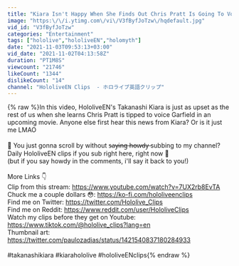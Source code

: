 ```yaml
---
title: "Kiara Isn't Happy When She Finds Out Chris Pratt Is Going To Voice Garfield | HololiveEN Clips"
image: "https:\/\/i.ytimg.com\/vi\/V3fByfJoTzw\/hqdefault.jpg"
vid_id: "V3fByfJoTzw"
categories: "Entertainment"
tags: ["hololive","hololiveEN","holomyth"]
date: "2021-11-03T09:53:13+03:00"
vid_date: "2021-11-02T04:13:58Z"
duration: "PT1M8S"
viewcount: "21746"
likeCount: "1344"
dislikeCount: "14"
channel: "HololiveEN Clips  - ホロライブ英語クリップ"
---
```

{% raw %}In this video, HololiveEN's Takanashi Kiara is just as upset as the rest of us when she learns Chris Pratt is tipped to voice Garfield in an upcoming movie.  Anyone else first hear this news from Kiara? Or is it just me LMAO<br /><br />🤠 You just gonna scroll by without s̶a̶y̶i̶n̶g̶ h̶o̶w̶d̶y̶ subbing to my channel? Daily HololiveEN clips if you sub right here, right now 🤠 <br />(but if you say howdy in the comments, i'll say it back to you!)<br /><br />More Links 👇<br />Clip from this stream: <a rel="nofollow" target="blank" href="https://www.youtube.com/watch?v=7UX2rb8EvTA">https://www.youtube.com/watch?v=7UX2rb8EvTA</a><br />Chuck me a couple dollars 😳: <a rel="nofollow" target="blank" href="https://ko-fi.com/hololiveenclips">https://ko-fi.com/hololiveenclips</a><br />Find me on Twitter: <a rel="nofollow" target="blank" href="https://twitter.com/Hololive_Clips">https://twitter.com/Hololive_Clips</a><br />Find me on Reddit: <a rel="nofollow" target="blank" href="https://www.reddit.com/user/HololiveClips">https://www.reddit.com/user/HololiveClips</a><br />Watch my clips before they get on Youtube: <a rel="nofollow" target="blank" href="https://www.tiktok.com/@hololive_clips?lang=en">https://www.tiktok.com/@hololive_clips?lang=en</a><br />Thumbnail art: <a rel="nofollow" target="blank" href="https://twitter.com/paulozadias/status/1421540837180284933">https://twitter.com/paulozadias/status/1421540837180284933</a><br /><br />#takanashikiara #kiarahololive #hololiveENclips{% endraw %}
